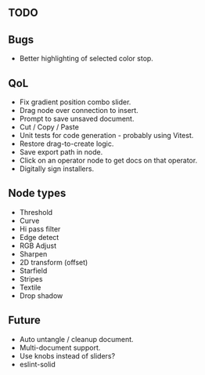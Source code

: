 ## TODO

## Bugs

* Better highlighting of selected color stop.

## QoL

* Fix gradient position combo slider.
* Drag node over connection to insert.
* Prompt to save unsaved document.
* Cut / Copy / Paste
* Unit tests for code generation - probably using Vitest.
* Restore drag-to-create logic.
* Save export path in node.
* Click on an operator node to get docs on that operator.
* Digitally sign installers.

## Node types

* Threshold
* Curve
* Hi pass filter
* Edge detect
* RGB Adjust
* Sharpen
* 2D transform (offset)
* Starfield
* Stripes
* Textile
* Drop shadow

## Future

* Auto untangle / cleanup document.
* Multi-document support.
* Use knobs instead of sliders?
* eslint-solid
